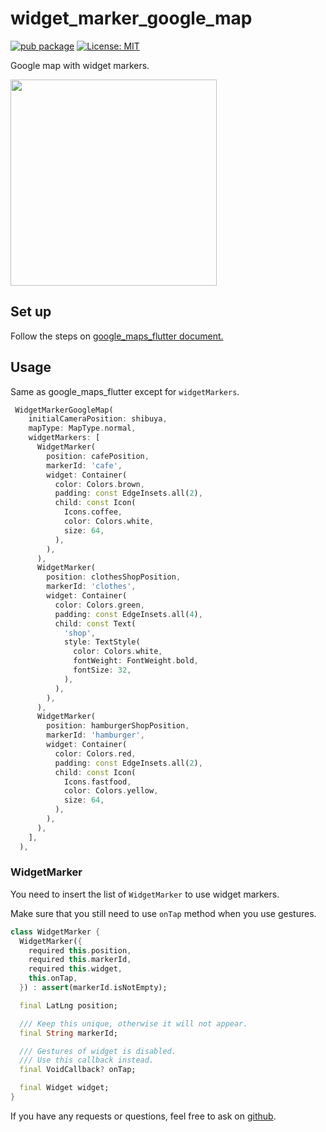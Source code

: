# widget_marker_google_map

[![pub package](https://img.shields.io/pub/v/widget_marker_google_map.svg)](https://pub.dev/packages/detectable_text_field) <a href="https://opensource.org/licenses/MIT"><img src="https://img.shields.io/badge/license-MIT-purple.svg" alt="License: MIT"></a>

Google map with widget markers.

<img src="https://user-images.githubusercontent.com/43510799/142984717-853a7686-503e-4e2c-b090-9767e25fb8d3.png" width=330>

## Set up
Follow the steps on [google_maps_flutter document.](https://pub.dev/packages/google_maps_flutter#getting-started)

## Usage

Same as google_maps_flutter except for `widgetMarkers`.

```dart
 WidgetMarkerGoogleMap(
    initialCameraPosition: shibuya,
    mapType: MapType.normal,
    widgetMarkers: [
      WidgetMarker(
        position: cafePosition,
        markerId: 'cafe',
        widget: Container(
          color: Colors.brown,
          padding: const EdgeInsets.all(2),
          child: const Icon(
            Icons.coffee,
            color: Colors.white,
            size: 64,
          ),
        ),
      ),
      WidgetMarker(
        position: clothesShopPosition,
        markerId: 'clothes',
        widget: Container(
          color: Colors.green,
          padding: const EdgeInsets.all(4),
          child: const Text(
            'shop',
            style: TextStyle(
              color: Colors.white,
              fontWeight: FontWeight.bold,
              fontSize: 32,
            ),
          ),
        ),
      ),
      WidgetMarker(
        position: hamburgerShopPosition,
        markerId: 'hamburger',
        widget: Container(
          color: Colors.red,
          padding: const EdgeInsets.all(2),
          child: const Icon(
            Icons.fastfood,
            color: Colors.yellow,
            size: 64,
          ),
        ),
      ),
    ],
  ),
```

### WidgetMarker

You need to insert the list of `WidgetMarker` to use widget markers.
 
Make sure that you still need to use `onTap` method when you use gestures.

```widget_marker.dart
class WidgetMarker {
  WidgetMarker({
    required this.position,
    required this.markerId,
    required this.widget,
    this.onTap,
  }) : assert(markerId.isNotEmpty);

  final LatLng position;

  /// Keep this unique, otherwise it will not appear.
  final String markerId;

  /// Gestures of widget is disabled.
  /// Use this callback instead.
  final VoidCallback? onTap;

  final Widget widget;
}
```

If you have any requests or questions, feel free to ask on [github](https://github.com/santa112358/widget_marker_google_map/issues).
